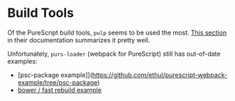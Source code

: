 # Build Tools

Of the PureScript build tools, `pulp` seems to be used the most. [This section](https://github.com/purescript-contrib/pulp#what-if-i-need-something-a-bit-more-complicated) in their documentation summarizes it pretty well.

Unfortunately, `purs-loader` (webpack for PureScript) still has out-of-date examples:
- [psc-package example]](https://github.com/ethul/purescript-webpack-example/tree/psc-package)
- [bower / fast rebuild example](https://github.com/ethul/purescript-webpack-example/tree/fast-rebuilds)
